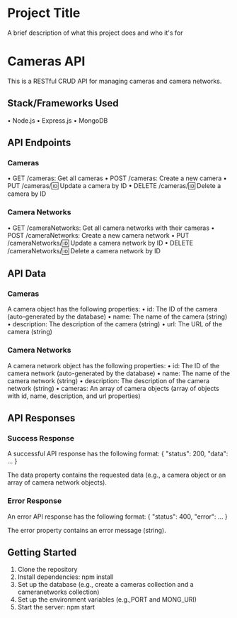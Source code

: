
# Project Title

A brief description of what this project does and who it's for


# Cameras API
This is a RESTful CRUD API for managing cameras and camera networks.
## Stack/Frameworks Used
• Node.js
• Express.js
• MongoDB
## API Endpoints
### Cameras
• GET /cameras: Get all cameras
• POST /cameras: Create a new camera
• PUT /cameras/:id: Update a camera by ID
• DELETE /cameras/:id: Delete a camera by ID
### Camera Networks
• GET /cameraNetworks: Get all camera networks with their cameras
• POST /cameraNetworks: Create a new camera network
• PUT /cameraNetworks/:id: Update a camera network by ID
• DELETE /cameraNetworks/:id: Delete a camera network by ID
## API Data
### Cameras
A camera object has the following properties:
• id: The ID of the camera (auto-generated by the database)
• name: The name of the camera (string)
• description: The description of the camera (string)
• url: The URL of the camera (string)
### Camera Networks
A camera network object has the following properties:
• id: The ID of the camera network (auto-generated by the database)
• name: The name of the camera network (string)
• description: The description of the camera network (string)
• cameras: An array of camera objects (array of objects with id, name, description, and url properties)
## API Responses
### Success Response
A successful API response has the following format:
{
  "status": 200,
  "data": ...
}

The data property contains the requested data (e.g., a camera object or an array of camera network objects).
### Error Response
An error API response has the following format:
{
  "status": 400,
  "error": ...
}

The error property contains an error message (string).
## Getting Started
1. Clone the repository
2. Install dependencies: npm install
3. Set up the database (e.g., create a cameras collection and a cameranetworks collection)
4. Set up the environment variables (e.g.,PORT and MONG_URI)
5. Start the server: npm start
